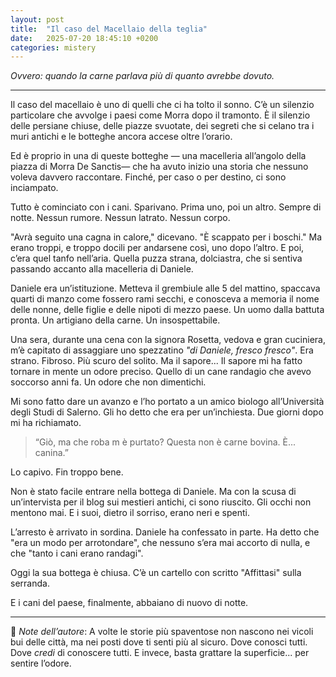 ```yaml
---
layout: post
title:  "Il caso del Macellaio della teglia"
date:   2025-07-20 18:45:10 +0200
categories: mistery
---
```


*Ovvero: quando la carne parlava più di quanto avrebbe dovuto.*

---
Il caso del macellaio è uno di quelli che ci ha tolto il sonno.
C’è un silenzio particolare che avvolge i paesi come Morra dopo il tramonto. È il silenzio delle persiane chiuse, delle piazze svuotate, dei segreti che si celano tra i muri antichi e le botteghe ancora accese oltre l’orario.

Ed è proprio in una di queste botteghe — una macelleria all’angolo della piazza di Morra De Sanctis— che ha avuto inizio una storia che nessuno voleva davvero raccontare. Finché, per caso o per destino, ci sono inciampato.

Tutto è cominciato con i cani. Sparivano.
Prima uno, poi un altro. Sempre di notte. Nessun rumore. Nessun latrato. Nessun corpo.

"Avrà seguito una cagna in calore," dicevano. "È scappato per i boschi."
Ma erano troppi, e troppo docili per andarsene così, uno dopo l’altro.
E poi, c’era quel tanfo nell’aria. Quella puzza strana, dolciastra, che si sentiva passando accanto alla macelleria di Daniele.

Daniele era un’istituzione. Metteva il grembiule alle 5 del mattino, spaccava quarti di manzo come fossero rami secchi, e conosceva a memoria il nome delle nonne, delle figlie e delle nipoti di mezzo paese.
Un uomo dalla battuta pronta. Un artigiano della carne.
Un insospettabile.

Una sera, durante una cena con la signora Rosetta, vedova e gran cuciniera, m’è capitato di assaggiare uno spezzatino *"di Daniele, fresco fresco"*.
Era strano. Fibroso. Più scuro del solito. Ma il sapore...
Il sapore mi ha fatto tornare in mente un odore preciso. Quello di un cane randagio che avevo soccorso anni fa. Un odore che non dimentichi.

Mi sono fatto dare un avanzo e l’ho portato a un amico biologo all’Università degli Studi di Salerno. Gli ho detto che era per un’inchiesta. Due giorni dopo mi ha richiamato.

> “Giò, ma che roba m è purtato? Questa non è carne bovina. È... canina.”

Lo capivo. Fin troppo bene.

Non è stato facile entrare nella bottega di Daniele. Ma con la scusa di un’intervista per il blog sui mestieri antichi, ci sono riuscito.
Gli occhi non mentono mai. E i suoi, dietro il sorriso, erano neri e spenti.

L’arresto è arrivato in sordina. Daniele ha confessato in parte. Ha detto che "era un modo per arrotondare", che nessuno s’era mai accorto di nulla, e che "tanto i cani erano randagi".

Oggi la sua bottega è chiusa. C’è un cartello con scritto "Affittasi" sulla serranda.

E i cani del paese, finalmente, abbaiano di nuovo di notte.

---

📌 *Note dell’autore*:
A volte le storie più spaventose non nascono nei vicoli bui delle città, ma nei posti dove ti senti più al sicuro. Dove conosci tutti. Dove *credi* di conoscere tutti.
E invece, basta grattare la superficie... per sentire l’odore.